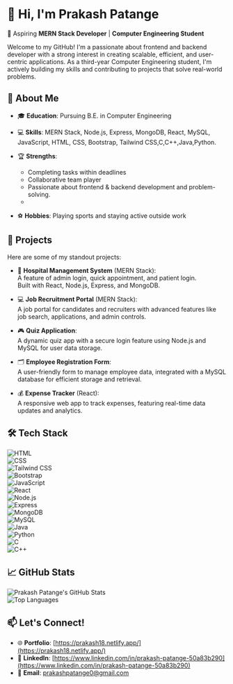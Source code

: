 # 👋 Hi, I'm **Prakash Patange**

🚀 Aspiring **MERN Stack Developer** | **Computer Engineering Student**

Welcome to my GitHub! I'm a passionate about frontend and backend developer with a strong interest in creating scalable, efficient, and user-centric applications. As a third-year Computer Engineering student, I'm actively building my skills and contributing to projects that solve real-world problems.

## 🌟 About Me

- 🎓 **Education**: Pursuing B.E. in Computer Engineering
- 💻 **Skills**: MERN Stack, Node.js, Express, MongoDB, React, MySQL, JavaScript, HTML, CSS, Bootstrap, Tailwind CSS,C,C++,Java,Python.

- 🏆 **Strengths**:
  - Completing tasks within deadlines
  - Collaborative team player
  - Passionate about frontend & backend development and problem-solving.
  - 
- ⚽ **Hobbies**: Playing sports and staying active outside work

## 💼 Projects

Here are some of my standout projects:

- 📝 **Hospital Management System** (MERN Stack):  
  A feature of admin login, quick appointment, and patient login.  
  Built with React, Node.js, Express, and MongoDB.

- 💻 **Job Recruitment Portal** (MERN Stack):  
  A job portal for candidates and recruiters with advanced features like job search, applications, and admin controls.

- 🎮 **Quiz Application**:  
  A dynamic quiz app with a secure login feature using Node.js and MySQL for user data storage.

- 🗂️ **Employee Registration Form**:  
  A user-friendly form to manage employee data, integrated with a MySQL database for efficient storage and retrieval.

- 💰 **Expense Tracker** (React):  
  A responsive web app to track expenses, featuring real-time data updates and analytics.

## 🛠️ **Tech Stack**

![HTML](https://img.shields.io/badge/HTML-E34F26?style=flat&logo=html5&logoColor=white)  
![CSS](https://img.shields.io/badge/CSS-1572B6?style=flat&logo=css3&logoColor=white)  
![Tailwind CSS](https://img.shields.io/badge/Tailwind%20CSS-06B6D4?style=flat&logo=tailwindcss&logoColor=white)  
![Bootstrap](https://img.shields.io/badge/Bootstrap-7952B3?style=flat&logo=bootstrap&logoColor=white)  
![JavaScript](https://img.shields.io/badge/JavaScript-F7DF1E?style=flat&logo=javascript&logoColor=black)  
![React](https://img.shields.io/badge/React-61DAFB?style=flat&logo=react&logoColor=black)  
![Node.js](https://img.shields.io/badge/Node.js-339933?style=flat&logo=node.js&logoColor=white)  
![Express](https://img.shields.io/badge/Express-000000?style=flat&logo=express&logoColor=white)  
![MongoDB](https://img.shields.io/badge/MongoDB-47A248?style=flat&logo=mongodb&logoColor=white)  
![MySQL](https://img.shields.io/badge/MySQL-4479A1?style=flat&logo=mysql&logoColor=white)  
![Java](https://img.shields.io/badge/Java-007396?style=flat&logo=java&logoColor=white)  
![Python](https://img.shields.io/badge/Python-3776AB?style=flat&logo=python&logoColor=white)  
![C](https://img.shields.io/badge/C-A8B9CC?style=flat&logo=c&logoColor=white)  
![C++](https://img.shields.io/badge/C++-00599C?style=flat&logo=cplusplus&logoColor=white)



## 📈 **GitHub Stats**

![Prakash Patange's GitHub Stats](https://github-readme-stats.vercel.app/api?username=PrakashPatange&show_icons=true&theme=radical)  
![Top Languages](https://github-readme-stats.vercel.app/api/top-langs/?username=PrakashPatange&layout=compact&theme=radical)

## 📫 **Let's Connect!**

- 🌐 **Portfolio**: [https://prakash18.netlify.app/](https://prakash18.netlify.app/)
- 🔗 **LinkedIn**: [https://www.linkedin.com/in/prakash-patange-50a83b290](https://www.linkedin.com/in/prakash-patange-50a83b290)
- 📧 **Email**: [prakashpatange0@gmail.com](mailto:prakashpatange0@gmail.com)
